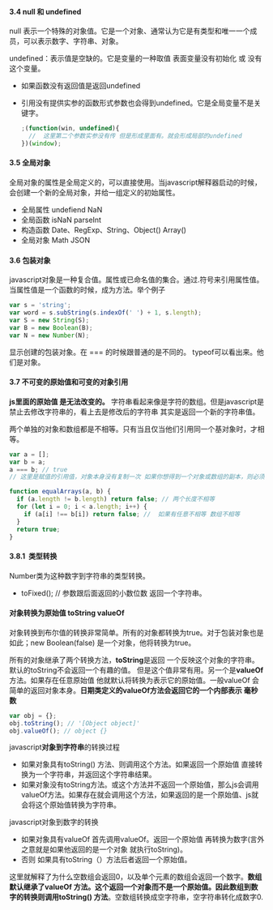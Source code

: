 #### 3.4 null 和 undefined

null 表示一个特殊的对象值。它是一个对象、通常认为它是有类型和唯一一个成员，可以表示数字、字符串、对象。

undefined：表示值是空缺的。它是变量的一种取值 表面变量没有初始化 或 没有这个变量。

* 如果函数没有返回值是返回undefined

* 引用没有提供实参的函数形式参数也会得到undefined。它是全局变量不是关键字。

  ```javascript
  ;(function(win, undefined){
    //  这里第二个参数实参没有传 但是形成里面有。就会形成局部的undefined
  })(window);
  ```



#### 3.5 全局对象

全局对象的属性是全局定义的，可以直接使用。当javascript解释器启动的时候，会创建一个新的全局对象，并给一组定义的初始属性。

* 全局属性 undefiend  NaN
* 全局函数 isNaN parseInt 
* 构造函数 Date、RegExp、String、Object() Array()
* 全局对象 Math JSON



#### 3.6 包装对象

javascript对象是一种复合值。属性或已命名值的集合。通过.符号来引用属性值。当属性值是一个函数的时候，成为方法。举个例子

```javascript
var s = 'string';
var word = s.subString(s.indexOf(' ') + 1, s.length);
var S = new String(S);
var B = new Boolean(B);
var N = new Number(N);
```

显示创建的包装对象。在 === 的时候跟普通的是不同的。 typeof可以看出来。他们是对象。



#### 3.7   不可变的原始值和可变的对象引用

**js里面的原始值 是无法改变的。** 字符串看起来像是字符的数组。但是javascript是禁止去修改字符串的，看上去是修改后的字符串 其实是返回一个新的字符串值。 

 两个单独的对象和数组都是不相等。只有当且仅当他们引用同一个基对象时，才相等。

```javascript
var a = [];
var b = a;
a === b; // true
// 这里是赋值的引用值，对象本身没有复制一次 如果你想得到一个对象或数组的副本，则必须显示复制对象的每个属性或数组的每个元素。

function equalArrays(a, b) {
  if (a.length != b.length) return false; // 两个长度不相等
  for (let i = 0; i < a.length; i++) {
    if (a[i] !== b[i]) return false; //  如果有任意不相等 数组不相等
  }
  return true;
}
```



#### 3.8.1  类型转换

Number类为这种数字到字符串的类型转换。

* toFixed(); // 参数跟后面返回的小数位数 返回一个字符串。



#### 对象转换为原始值 toString valueOf 

对象转换到布尔值的转换非常简单。所有的对象都转换为true。对于包装对象也是如此；new Boolean(false) 是一个对象，他将转换为true。 

所有的对象继承了两个转换方法，**toString**是返回 一个反映这个对象的字符串。默认的toString不会返回一个有趣的值。  但是这个值非常有用。另一个是**valueOf**方法。如果存在任意原始值 他就默认将转换为表示它的原始值。一般valueOf 会简单的返回对象本身。**日期类定义的valueOf方法会返回它的一个内部表示 毫秒数**

```javascript
var obj = {};
obj.toString(); // '[Object object]'
obj.valueOf(); // object {}
```



javascript**对象到字符串**的转换过程

* 如果对象具有toString() 方法、则调用这个方法。如果返回一个原始值 直接转换为一个字符串，并返回这个字符串结果。
* 如果对象没有toString方法。或这个方法并不返回一个原始值，那么js会调用valueOf方法。如果存在就会调用这个方法，如果返回的是一个原始值、js就会将这个原始值转换为字符串。

javascript对象到数字的转换

* 如果对象具有valueOf 首先调用valueOf。返回一个原始值 再转换为数字(言外之意就是如果他返回的是一个对象 就执行toString)。
* 否则 如果具有toString（）方法后者返回一个原始值。 

这里就解释了为什么空数组会返回0，以及单个元素的数组会返回一个数字。**数组默认继承了valueOf 方法。这个返回一个对象而不是一个原始值。因此数组到数字的转换则调用toString() 方法**。空数组转换成空字符串，空字符串转化成数字0.